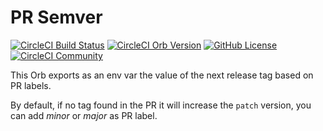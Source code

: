 # PR Semver

[![CircleCI Build Status](https://circleci.com/gh/mobomo/pr-semver.svg?style=shield "CircleCI Build Status")](https://circleci.com/gh/mobomo/pr-semver) [![CircleCI Orb Version](https://badges.circleci.com/orbs/mobomo/pr-semver.svg)](https://circleci.com/orbs/registry/orb/mobomo/pr-semver) [![GitHub License](https://img.shields.io/badge/license-MIT-lightgrey.svg)](https://raw.githubusercontent.com/mobomo/pr-semver/master/LICENSE) [![CircleCI Community](https://img.shields.io/badge/community-CircleCI%20Discuss-343434.svg)](https://discuss.circleci.com/c/ecosystem/orbs)

This Orb exports as an env var the value of the next release tag based on PR labels.

By default, if no tag found in the PR it will increase the `patch` version, you can add *minor* or *major* as PR label.
